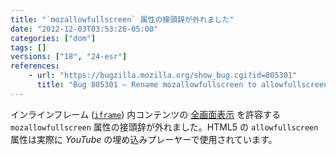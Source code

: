 ```yaml
---
title: "`mozallowfullscreen` 属性の接頭辞が外れました"
date: "2012-12-03T03:53:26-05:00"
categories: ["dom"]
tags: []
versions: ["18", "24-esr"]
references:
    - url: "https://bugzilla.mozilla.org/show_bug.cgi?id=805301"
      title: "Bug 805301 – Rename mozallowfullscreen to allowfullscreen"
---
```

インラインフレーム ([`iframe`](https://developer.mozilla.org/docs/HTML/Element/iframe)) 内コンテンツの [全画面表示](https://developer.mozilla.org/docs/DOM/Using_fullscreen_mode) を許容する `mozallowfullscreen` 属性の接頭辞が外れました。HTML5 の `allowfullscreen` 属性は実際に *YouTube* の埋め込みプレーヤーで使用されています。
